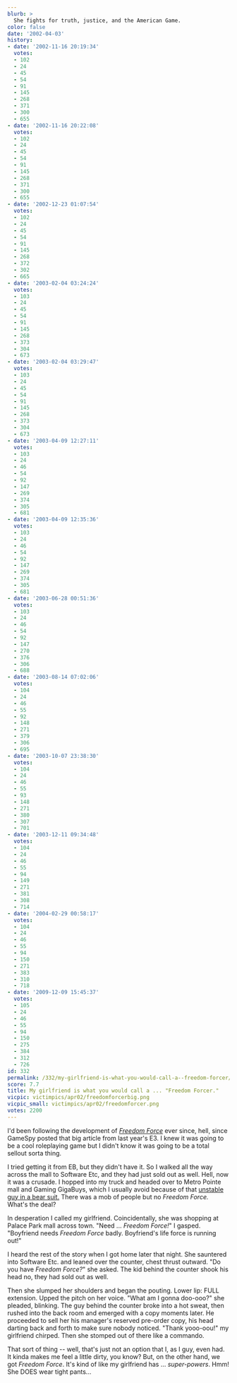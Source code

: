 ```yaml
---
blurb: >
  She fights for truth, justice, and the American Game.
color: false
date: '2002-04-03'
history:
- date: '2002-11-16 20:19:34'
  votes:
  - 102
  - 24
  - 45
  - 54
  - 91
  - 145
  - 268
  - 371
  - 300
  - 655
- date: '2002-11-16 20:22:08'
  votes:
  - 102
  - 24
  - 45
  - 54
  - 91
  - 145
  - 268
  - 371
  - 300
  - 655
- date: '2002-12-23 01:07:54'
  votes:
  - 102
  - 24
  - 45
  - 54
  - 91
  - 145
  - 268
  - 372
  - 302
  - 665
- date: '2003-02-04 03:24:24'
  votes:
  - 103
  - 24
  - 45
  - 54
  - 91
  - 145
  - 268
  - 373
  - 304
  - 673
- date: '2003-02-04 03:29:47'
  votes:
  - 103
  - 24
  - 45
  - 54
  - 91
  - 145
  - 268
  - 373
  - 304
  - 673
- date: '2003-04-09 12:27:11'
  votes:
  - 103
  - 24
  - 46
  - 54
  - 92
  - 147
  - 269
  - 374
  - 305
  - 681
- date: '2003-04-09 12:35:36'
  votes:
  - 103
  - 24
  - 46
  - 54
  - 92
  - 147
  - 269
  - 374
  - 305
  - 681
- date: '2003-06-28 00:51:36'
  votes:
  - 103
  - 24
  - 46
  - 54
  - 92
  - 147
  - 270
  - 376
  - 306
  - 688
- date: '2003-08-14 07:02:06'
  votes:
  - 104
  - 24
  - 46
  - 55
  - 92
  - 148
  - 271
  - 379
  - 306
  - 695
- date: '2003-10-07 23:38:30'
  votes:
  - 104
  - 24
  - 46
  - 55
  - 93
  - 148
  - 271
  - 380
  - 307
  - 701
- date: '2003-12-11 09:34:48'
  votes:
  - 104
  - 24
  - 46
  - 55
  - 94
  - 149
  - 271
  - 381
  - 308
  - 714
- date: '2004-02-29 00:58:17'
  votes:
  - 104
  - 24
  - 46
  - 55
  - 94
  - 150
  - 271
  - 383
  - 310
  - 718
- date: '2009-12-09 15:45:37'
  votes:
  - 105
  - 24
  - 46
  - 55
  - 94
  - 150
  - 275
  - 384
  - 312
  - 726
id: 332
permalink: /332/my-girlfriend-is-what-you-would-call-a--freedom-forcer/
score: 7.7
title: My girlfriend is what you would call a ... "Freedom Forcer."
vicpic: victimpics/apr02/freedomforcerbig.png
vicpic_small: victimpics/apr02/freedomforcer.png
votes: 2200
---
```


I'd been following the development of *[Freedom
Force](http://web.archive.org/web/20020403000000/http://gamespy.com/reviews/march02/ff/)*
ever since, hell, since GameSpy posted that big article from last year's
E3. I knew it was going to be a cool roleplaying game but I didn't know
it was going to be a total sellout sorta thing.

I tried getting it from EB, but they didn't have it. So I walked all the
way across the mall to Software Etc, and they had just sold out as well.
Hell, now it was a crusade. I hopped into my truck and headed over to
Metro Pointe mall and Gaming GigaBuys, which I usually avoid because of
that [unstable guy in a bear suit.](@/victim/106.md) There was a mob
of people but no *Freedom Force.* What's the deal?

In desperation I called my girlfriend. Coincidentally, she was shopping
at Palace Park mall across town. "Need ... *Freedom Force!*" I gasped.
"Boyfriend needs *Freedom Force* badly. Boyfriend's life force is
running out!"

I heard the rest of the story when I got home later that night. She
sauntered into Software Etc. and leaned over the counter, chest thrust
outward. "Do you have *Freedom Force?*" she asked. The kid behind the
counter shook his head no, they had sold out as well.

Then she slumped her shoulders and began the pouting. Lower lip: FULL
extension. Upped the pitch on her voice. "What am I gonna doo-ooo?" she
pleaded, blinking. The guy behind the counter broke into a hot sweat,
then rushed into the back room and emerged with a copy moments later. He
proceeded to sell her his manager's reserved pre-order copy, his head
darting back and forth to make sure nobody noticed. "Thank yooo-oou!" my
girlfriend chirped. Then she stomped out of there like a commando.

That sort of thing -- well, that's just not an option that I, as I guy,
even had. It kinda makes me feel a little dirty, you know? But, on the
other hand, we got *Freedom Force*. It's kind of like my girlfriend has
... *super-powers*. Hmm! She DOES wear tight pants...